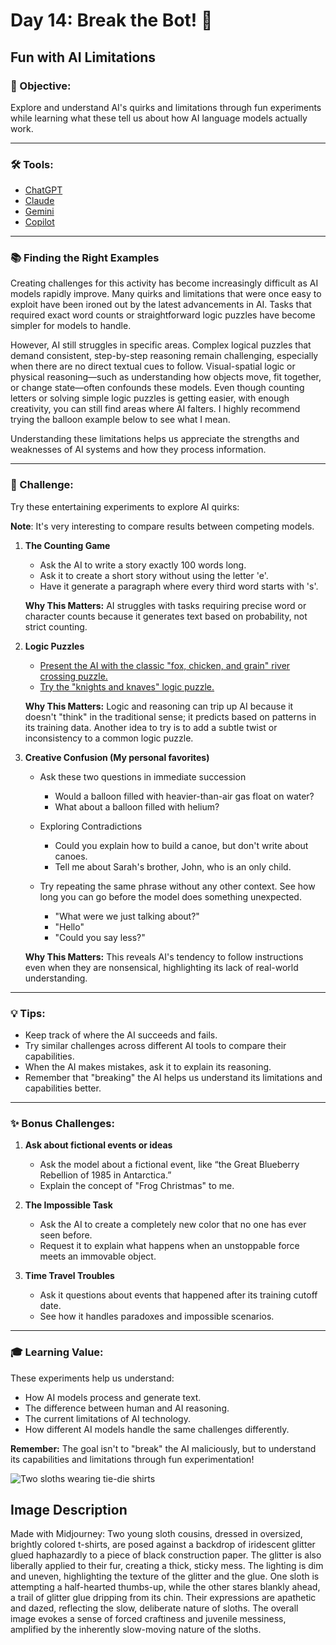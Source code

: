 # Day 14: Break the Bot! 🤖
## **Fun with AI Limitations**

### **🎯 Objective:**

Explore and understand AI's quirks and limitations through fun experiments while learning what these tell us about how AI language models actually work.

---

### **🛠️ Tools:**

- [ChatGPT](https://chat.openai.com)
- [Claude](https://claude.ai)
- [Gemini](https://gemini.google.com)
- [Copilot](https://copilot.microsoft.com)

---

### **📚 Finding the Right Examples**

Creating challenges for this activity has become increasingly difficult as AI models rapidly improve. Many quirks and limitations that were once easy to exploit have been ironed out by the latest advancements in AI. Tasks that required exact word counts or straightforward logic puzzles have become simpler for models to handle.

However, AI still struggles in specific areas. Complex logical puzzles that demand consistent, step-by-step reasoning remain challenging, especially when there are no direct textual cues to follow. Visual-spatial logic or physical reasoning—such as understanding how objects move, fit together, or change state—often confounds these models. Even though counting letters or solving simple logic puzzles is getting easier, with enough creativity, you can still find areas where AI falters. I highly recommend trying the balloon example below to see what I mean.

Understanding these limitations helps us appreciate the strengths and weaknesses of AI systems and how they process information.

---

### **📝 Challenge:**

Try these entertaining experiments to explore AI quirks:

**Note**: It's very interesting to compare results between competing models.

1. **The Counting Game**

   - Ask the AI to write a story exactly 100 words long.
   - Ask it to create a short story without using the letter 'e'.
   - Have it generate a paragraph where every third word starts with 's'.

   **Why This Matters:** AI struggles with tasks requiring precise word or character counts because it generates text based on probability, not strict counting.

2. **Logic Puzzles**

   - [Present the AI with the classic "fox, chicken, and grain" river crossing puzzle.](https://www.mathsisfun.com/chicken_crossing_solution.html)
   - [Try the "knights and knaves" logic puzzle.](https://philosophy.hku.hk/think/logic/knights.php)

   **Why This Matters:** Logic and reasoning can trip up AI because it doesn't "think" in the traditional sense; it predicts based on patterns in its training data. Another idea to try is to add a subtle twist or inconsistency to a common logic puzzle.

3. **Creative Confusion (My personal favorites)**

   - Ask these two questions in immediate succession

     - Would a balloon filled with heavier-than-air gas float on water?
     - What about a balloon filled with helium?

   - Exploring Contradictions

     - Could you explain how to build a canoe, but don't write about canoes.
     - Tell me about Sarah's brother, John, who is an only child.

   - Try repeating the same phrase without any other context. See how long you can go before the model does something unexpected.

     - "What were we just talking about?"
     - "Hello"
     - "Could you say less?"

   **Why This Matters:** This reveals AI's tendency to follow instructions even when they are nonsensical, highlighting its lack of real-world understanding.

---

### **💡 Tips:**

- Keep track of where the AI succeeds and fails.
- Try similar challenges across different AI tools to compare their capabilities.
- When the AI makes mistakes, ask it to explain its reasoning.
- Remember that "breaking" the AI helps us understand its limitations and capabilities better.

---

### **✨ Bonus Challenges:**

1. **Ask about fictional events or ideas**

   - Ask the model about a fictional event, like “the Great Blueberry Rebellion of 1985 in Antarctica.”
   - Explain the concept of "Frog Christmas" to me.

2. **The Impossible Task**

   - Ask the AI to create a completely new color that no one has ever seen before.
   - Request it to explain what happens when an unstoppable force meets an immovable object.

3. **Time Travel Troubles**

   - Ask it questions about events that happened after its training cutoff date.
   - See how it handles paradoxes and impossible scenarios.

---

### **🎓 Learning Value:**

These experiments help us understand:

- How AI models process and generate text.
- The difference between human and AI reasoning.
- The current limitations of AI technology.
- How different AI models handle the same challenges differently.

**Remember:** The goal isn't to "break" the AI maliciously, but to understand its capabilities and limitations through fun experimentation!


![Two sloths wearing tie-die shirts](https://res.cloudinary.com/dt5ug8amw/image/upload/v1738850252/Practical%20AI%20Literacy%20Challenges/Sloth_Friends.jpg)
## Image Description
Made with Midjourney: Two young sloth cousins, dressed in oversized, brightly colored t-shirts, are posed against a backdrop of iridescent glitter glued haphazardly to a piece of black construction paper. The glitter is also liberally applied to their fur, creating a thick, sticky mess. The lighting is dim and uneven, highlighting the texture of the glitter and the glue. One sloth is attempting a half-hearted thumbs-up, while the other stares blankly ahead, a trail of glitter glue dripping from its chin. Their expressions are apathetic and dazed, reflecting the slow, deliberate nature of sloths. The overall image evokes a sense of forced craftiness and juvenile messiness, amplified by the inherently slow-moving nature of the sloths.